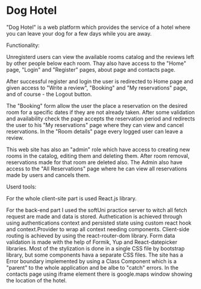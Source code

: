 # Dog Hotel

"Dog Hotel" is a web platform which provides the service of a hotel where you can leave your dog for a few days while you are away.

Functionality:

  Unregisterd users can view the available rooms catalog and the reviews left by other people below each room. Thay also have access to the "Home" page, "Login" and "Register" pages, about page and contacts page.

After successful register and login the user is redirected to Home page and given access to "Write a review", "Booking" and "My reservations" page, and of course - the Logout button.

The "Booking" form allow the user the place a reservation on the desired room for a specific dates if they are not already taken. After some validation and availability check the page accepts the reservation period and redirects the user to his "My reservations" page where they can view and cancel reservations. In the "Room details" page every logged user can leave a review.

This web site has also an "admin" role which have access to creating new rooms in the catalog, editing them and deleting them. After room removal, reservations made for that room are deleted also. The Admin also have access to the "All Reservations" page where he can view all reservations made by users and cancels them.

Userd tools: 

  For the whole client-site part is used React.js library. 

For the back-end part I used the softUni practice server to witch all fetch request are made and data is stored.
Authetication is achieved through using authentications context and persisted state using custom react hook and context.Provider to wrap all context needing components.
Client-side routing is achieved by using the react-router-dom library.
Form data validation is made with the help of Formik, Yup and React-datepicker libraries.
Most of the stylization is done in a single CSS file by bootstrap library, but some components hava a separate CSS files.
The site has a Error boundary implemented by using a Class Component which is a "parent" to the whole application and be albe to "catch" errors.
In the contacts page using iframe element there is google.maps window showing the location of the hotel.
